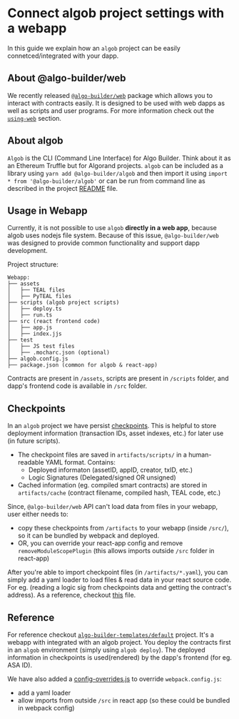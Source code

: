 # Connect algob project settings with a webapp

In this guide we explain how an `algob` project can be easily connetced/integrated with your dapp.

## About @algo-builder/web

We recently released [`@algo-builder/web`](https://github.com/scale-it/algo-builder/tree/master/packages/web) package which allows you to interact with contracts easily. It is designed to be used with web dapps as well as scripts and user programs. For more information check out the [`using-web`](https://github.com/scale-it/algo-builder/tree/master/packages/web#using-web) section.

## About algob

`Algob` is the CLI (Command Line Interface) for Algo Builder. Think about it as an Ethereum Truffle but for Algorand projects. `algob` can be included as a library using `yarn add @algo-builder/algob` and then import it using `import * from '@algo-builder/algob'` or can be run from command line as described in the project [README](https://github.com/scale-it/algo-builder/blob/master/README.md) file.

## Usage in Webapp

Currently, it is not possible to use `algob` **directly in a web app**, because algob uses nodejs file system. Because of this issue, `@algo-builder/web` was designed to provide common functionality and support dapp development.

Project structure:
```
Webapp:
├── assets
│   ├── TEAL files
│   ├── PyTEAL files
├── scripts (algob project scripts)
│   ├── deploy.ts
│   ├── run.ts
├── src (react frontend code)
│   ├── app.js
│   ├── index.jjs
├── test
│   ├── JS test files
│   ├── .mocharc.json (optional)
├── algob.config.js
├── package.json (common for algob & react-app)
```

Contracts are present in `/assets`, scripts are present in `/scripts` folder, and dapp's frontend code is available in `/src` folder.

## Checkpoints

In an `algob` project we have persist [checkpoints](./algob-web-checkpoints.md). This is helpful to store deployment information (transaction IDs, asset indexes, etc.) for later use (in future scripts).
+ The checkpoint files are saved in `artifacts/scripts/` in a human-readable YAML format. Contains:
    + Deployed informaton (assetID, appID, creator, txID, etc.)
    + Logic Signatures (Delegated/signed OR unsigned)
+ Cached information (eg. compiled smart contracts) are stored in `artifacts/cache` (contract filename, compiled hash, TEAL code, etc.)

Since, `@algo-builder/web` API can't load data from files in your webapp, user either needs to:
+ copy these checkpoints from `/artifacts` to your webapp (inside `/src/`), so it can be bundled by webpack and deployed.
+ OR, you can override your react-app config and remove `removeModuleScopePlugin` (this allows imports outside `/src` folder in react-app)

After you're able to import checkpoint files (in `/artifacts/*.yaml`), you can simply add a yaml loader to load files & read data in your react source code. For eg. (reading a logic sig from checkpoints data and getting the contract's address). As a reference, checkout [this](https://github.com/scale-it/algo-builder-templates/blob/master/default/config-overrides.js) file.

## Reference

For reference checkout [`algo-builder-templates/default`](https://github.com/scale-it/algo-builder-templates/tree/master/default) project. It's a webapp with integrated with an algob project. You deploy the contracts first in an `algob` environment (simply using `algob deploy`). The deployed information in checkpoints is used(rendered) by the dapp's frontend (for eg. ASA ID).

We have also added a [config-overrides.js](https://github.com/scale-it/algo-builder-templates/blob/master/default/config-overrides.js) to override `webpack.config.js`:
+ add a yaml loader
+ allow imports from outside `/src` in react app (so these could be bundled in webpack config)

